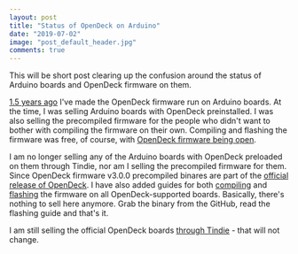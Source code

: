 ```yaml
---
layout: post
title: "Status of OpenDeck on Arduino"
date: "2019-07-02"
image: "post_default_header.jpg"
comments: true
---
```


This will be short post clearing up the confusion around the status of Arduino boards and OpenDeck firmware on them.

[1.5 years ago](https://shanteacontrols.wpcomstaging.com/2017/12/14/opendeck-on-arduino/) I've made the OpenDeck firmware run on Arduino boards. At the time, I was selling Arduino boards with OpenDeck preinstalled. I was also selling the precompiled firmware for the people who didn't want to bother with compiling the firmware on their own. Compiling and flashing the firmware was free, of course, with [OpenDeck firmware being open](https://github.com/paradajz/OpenDeck).

I am no longer selling any of the Arduino boards with OpenDeck preloaded on them through Tindie, nor am I selling the precompiled firmware for them. Since OpenDeck firmware v3.0.0 precompiled binares are part of the [official release of OpenDeck](https://github.com/paradajz/OpenDeck/releases). I have also added guides for both [compiling](https://github.com/paradajz/OpenDeck/wiki/Building-OpenDeck-code) and [flashing](https://github.com/paradajz/OpenDeck/wiki/Flashing-the-OpenDeck-firmware) the firmware on all OpenDeck-supported boards. Basically, there's nothing to sell here anymore. Grab the binary from the GitHub, read the flashing guide and that's it.

I am still selling the official OpenDeck boards [through Tindie](https://www.tindie.com/products/paradajz/opendeck-diy-midi-platform/) - that will not change.
